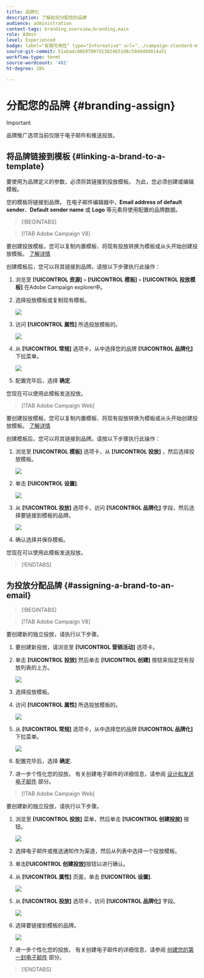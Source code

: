 ```yaml
---
title: 品牌化
description: 了解如何分配您的品牌
audience: administration
context-tags: branding,overview;branding,main
role: Admin
level: Experienced
badge: label="有限可用性" type="Informative" url="../campaign-standard-migration-home.md" tooltip="仅限于Campaign Standard已迁移的用户"
source-git-commit: 51abadc86b97097d13824651d8c50d4ddd014a51
workflow-type: tm+mt
source-wordcount: '481'
ht-degree: 18%

---
```


# 分配您的品牌 {#branding-assign}

>[!IMPORTANT]
>
>品牌推广选项当前仅限于电子邮件和推送投放。

## 将品牌链接到模板 {#linking-a-brand-to-a-template}

要使用为品牌定义的参数，必须将其链接到投放模板。 为此，您必须创建或编辑模板。

您的模板将链接到品牌。 在电子邮件编辑器中，**Email address of default sender**、**Default sender name** 或 **Logo** 等元素将使用配置的品牌数据。

>[!BEGINTABS]

>[!TAB Adobe Campaign V8]

要创建投放模板，您可以复制内置模板、将现有投放转换为模板或从头开始创建投放模板。 [了解详情](https://experienceleague.adobe.com/en/docs/campaign/campaign-v8/send/create-templates)

创建模板后，您可以将其链接到品牌。请按以下步骤执行此操作：

1. 浏览至 **[!UICONTROL 资源]** `>` **[!UICONTROL 模板]** `>` **[!UICONTROL 投放模板]** 在Adobe Campaign explorer中。

1. 选择投放模板或复制现有模板。

   ![](assets/branding_assign_V8_1.png)

1. 访问 **[!UICONTROL 属性]** 所选投放模板的。

   ![](assets/branding_assign_V8_2.png)

1. 从 **[!UICONTROL 常规]** 选项卡，从中选择您的品牌 **[!UICONTROL 品牌化]** 下拉菜单。

   ![](assets/branding_assign_V8_3.png)

1. 配置完毕后，选择 **确定**.

您现在可以使用此模板发送投放。

>[!TAB Adobe Campaign Web]

要创建投放模板，您可以复制内置模板、将现有投放转换为模板或从头开始创建投放模板。 [了解详情](https://experienceleague.adobe.com/en/docs/campaign-web/v8/msg/delivery-template)

创建模板后，您可以将其链接到品牌。请按以下步骤执行此操作：

1. 浏览至 **[!UICONTROL 模板]** 选项卡，从 **[!UICONTROL 投放]** ，然后选择投放模板。

   ![](assets/branding_assign_web_1.png)

1. 单击 **[!UICONTROL 设置]**.

   ![](assets/branding_assign_web_2.png)

1. 从 **[!UICONTROL 投放]** 选项卡，访问 **[!UICONTROL 品牌化]** 字段，然后选择要链接到模板的品牌。

   ![](assets/branding_assign_web_3.png)

1. 确认选择并保存模板。

您现在可以使用此模板发送投放。

>[!ENDTABS]

## 为投放分配品牌 {#assigning-a-brand-to-an-email}

>[!BEGINTABS]

>[!TAB Adobe Campaign V8]

要创建新的独立投放，请执行以下步骤。

1. 要创建新投放，请浏览至 **[!UICONTROL 营销活动]** 选项卡。

1. 单击 **[!UICONTROL 投放]** 然后单击 **[!UICONTROL 创建]** 按钮来指定现有投放列表的上方。

   ![](assets/branding_assign_V8_4.png)

1. 选择投放模板。

1. 访问 **[!UICONTROL 属性]** 所选投放模板的。

   ![](assets/branding_assign_V8_5.png)

1. 从 **[!UICONTROL 常规]** 选项卡，从中选择您的品牌 **[!UICONTROL 品牌化]** 下拉菜单。

   ![](assets/branding_assign_V8_6.png)

1. 配置完毕后，选择 **确定**.

1. 进一步个性化您的投放。 有关创建电子邮件的详细信息，请参阅 [设计和发送电子邮件](https://experienceleague.adobe.com/en/docs/campaign-web/v8/msg/email/create-email) 部分。

>[!TAB Adobe Campaign Web]

要创建新的独立投放，请执行以下步骤。

1. 浏览至 **[!UICONTROL 投放]** 菜单，然后单击 **[!UICONTROL 创建投放]** 按钮。

   ![](assets/branding_assign_web_4.png)

1. 选择电子邮件或推送通知作为渠道，然后从列表中选择一个投放模板。

1. 单击&#x200B;**[!UICONTROL 创建投放]**&#x200B;按钮以进行确认。

1. 从 **[!UICONTROL 属性]** 页面，单击 **[!UICONTROL 设置]**.

   ![](assets/branding_assign_web_5.png)

1. 从 **[!UICONTROL 投放]** 选项卡，访问 **[!UICONTROL 品牌化]** 字段。

   ![](assets/branding_assign_web_6.png)

1. 选择要链接到模板的品牌。

   ![](assets/branding_assign_web_7.png)

1. 进一步个性化您的投放。 有关创建电子邮件的详细信息，请参阅 [创建您的第一封电子邮件](https://experienceleague.adobe.com/en/docs/campaign-web/v8/msg/email/create-email) 部分。

>[!ENDTABS]
